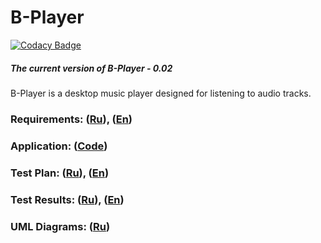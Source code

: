 # B-Player

[![Codacy Badge](https://api.codacy.com/project/badge/Grade/a204856f4a1043e9ad9ed752844bd8bf)](https://app.codacy.com/manual/steppbol/b-player?utm_source=github.com&utm_medium=referral&utm_content=steppbol/b-player&utm_campaign=Badge_Grade_Dashboard)

##### The current version of B-Player - 0.02
B-Player is a desktop music player designed for listening to audio tracks.
### Requirements: ([Ru](https://github.com/steppbol/B-Player/blob/master/documentation/SRS.md)), ([En](https://github.com/steppbol/B-Player/blob/master/documentation/SRS(EN).md))
### Application: ([Code](https://github.com/steppbol/B-Player/tree/master/src))
### Test Plan: ([Ru](https://github.com/steppbol/B-Player/blob/master/documentation/test-plan/TestPlan.md)), ([En](https://github.com/steppbol/B-Player/blob/master/documentation/test-plan/TestPlan(EN).md))
### Test Results: ([Ru](https://github.com/steppbol/B-Player/blob/master/documentation/test-plan/TestResults.md)), ([En](https://github.com/steppbol/B-Player/blob/master/documentation/test-plan/TestResults(EN).md))
### UML Diagrams: ([Ru](https://github.com/steppbol/B-Player/blob/master/documentation/uml-diagrams/README.md))
